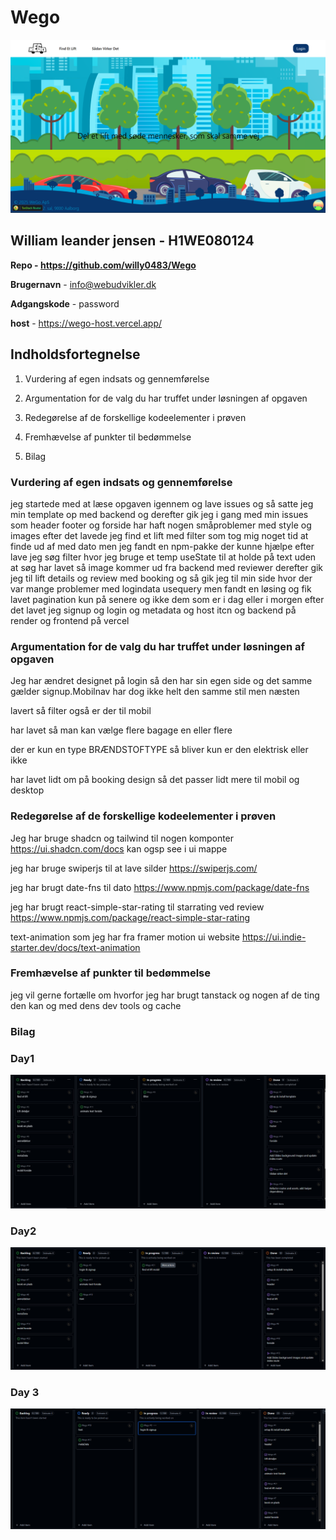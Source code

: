 # Wego

![forside image](./Frontend/public/forside.png)

## William leander jensen - H1WE080124

**Repo - <https://github.com/willy0483/Wego>**

**Brugernavn** - info@webudvikler.dk

**Adgangskode** - password

**host** - <https://wego-host.vercel.app/>

## Indholdsfortegnelse

1. Vurdering af egen indsats og gennemførelse

2. Argumentation for de valg du har truffet under løsningen af opgaven

3. Redegørelse af de forskellige kodeelementer i prøven

4. Fremhævelse af punkter til bedømmelse

5. Bilag

### Vurdering af egen indsats og gennemførelse

jeg startede med at læse opgaven igennem og lave issues og så satte jeg min template op med backend og derefter gik jeg i gang med min issues som header footer og forside har haft nogen småproblemer med style og images efter det lavede jeg find et lift med filter som tog mig noget tid at finde ud af med dato men jeg fandt en npm-pakke der kunne hjælpe efter lave jeg søg filter hvor jeg bruge et temp useState til at holde på text uden at søg har lavet så image kommer ud fra backend med reviewer derefter gik jeg til lift details og review med booking og så gik jeg til min side hvor der var mange problemer med logindata usequery men fandt en løsing og fik lavet pagination kun på senere og ikke dem som er i dag eller i morgen efter det lavet jeg signup og login og metadata og host itcn og backend på render og frontend på vercel

### Argumentation for de valg du har truffet under løsningen af opgaven

Jeg har ændret designet på login så den har sin egen side og det samme gælder signup.Mobilnav har dog ikke helt den samme stil men næsten

lavert så filter også er der til mobil

har lavet så man kan vælge flere bagage en eller flere

der er kun en type BRÆNDSTOFTYPE så bliver kun er den elektrisk eller ikke

har lavet lidt om på booking design så det passer lidt mere til mobil og desktop

### Redegørelse af de forskellige kodeelementer i prøven

Jeg har bruge shadcn og tailwind til nogen komponter <https://ui.shadcn.com/docs> kan ogsp see i ui mappe

jeg har bruge swiperjs til at lave silder
<https://swiperjs.com/>

jeg har brugt date-fns til dato
<https://www.npmjs.com/package/date-fns>

jeg har brugt react-simple-star-rating til starrating ved review
<https://www.npmjs.com/package/react-simple-star-rating>

text-animation som jeg har fra framer motion ui website
<https://ui.indie-starter.dev/docs/text-animation>

### Fremhævelse af punkter til bedømmelse

jeg vil gerne fortælle om hvorfor jeg har brugt tanstack og nogen af de ting den kan og med dens dev tools og cache

### Bilag

### Day1

![day1](./Frontend/public/bilag/day1.png)

### Day2

![day2](./Frontend/public/bilag/day2.png)

### Day 3

![day3](./Frontend/public/bilag/day3.png)
